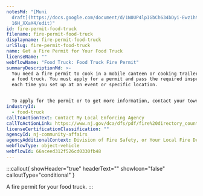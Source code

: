 ```yaml
---
notesMd: "[Muni
  draft](https://docs.google.com/document/d/1N0UP4lpIGbCh634bDyi-Ewz1htbaAawT3y\
  16H_XXaX4/edit)"
id: fire-permit-food-truck
filename: fire-permit-food-truck
displayname: fire-permit-food-truck
urlSlug: fire-permit-food-truck
name: Get a Fire Permit for Your Food Truck
licenseName: ""
webflowName: "Food Truck: Food Truck Fire Permit"
summaryDescriptionMd: >-
  You need a fire permit to cook in a mobile canteen or cooking trailer, such as
  a food truck. You must apply for a permit and pass the required inspection
  each time you set up at an event or specific location.


  To apply for the permit or to get more information, contact your town's `Local Enforcing Agency (LEA)|lea`. The LEA can be the local fire department or the state Division of Fire Safety.
industryId:
  - food-truck
callToActionText: Contact My Local Enforcing Agency
callToActionLink: https://www.nj.gov/dca/dfs/pdf/fire%20directory_county%20summary/fire_code_enforcement_director.pdf
licenseCertificationClassification: ""
agencyId: nj-community-affairs
agencyAdditionalContext: Division of Fire Safety, or Your Local Fire Department
webflowType: object-vehicle
webflowId: 66aceed312f526cd0330fb48
---
```


:::callout{ showHeader="true" headerText="" showIcon="false" calloutType="conditional" }

A fire permit for your food truck.
:::
